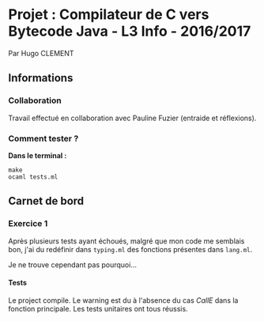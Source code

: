 # Projet : Compilateur de C vers Bytecode Java - L3 Info - 2016/2017
Par Hugo CLEMENT

## Informations
### Collaboration
Travail effectué en collaboration avec Pauline Fuzier (entraide et réflexions).

### Comment tester ?
**Dans le terminal :**

	make
	ocaml tests.ml

## Carnet de bord
### Exercice 1
Après plusieurs tests ayant échoués, malgré que mon code me semblais bon, j'ai du redéfinir dans `typing.ml` des fonctions présentes dans `lang.ml`.

Je ne trouve cependant pas pourquoi...

#### Tests
Le project compile. Le warning est du à l'absence du cas *CallE* dans la fonction principale.
Les tests unitaires ont tous réussis.